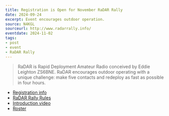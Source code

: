 ```yaml
---
title: Registration is Open for November RaDAR Rally
date: 2024-09-24
excerpt: Event encourages outdoor operation.
source: N4KGL
sourceurl: http://www.radarrally.info/
eventdate: 2024-11-02
tags:
- post
- event
- RaDAR Rally
---
```

> RaDAR is Rapid Deployment Amateur Radio conceived by Eddie Leighton ZS6BNE. RaDAR encourages outdoor operating with a unique challenge: make five contacts and redeploy as fast as possible in four hours.

- [Registration info](http://www.radarrally.info/2024/09/registration-is-open-for-nov-2nd-2024.html)
- [RaDAR Rally Rules](https://www.radarrally.info/p/radar-rally-rules.html)
- [Introduction video](https://youtu.be/moHlgtAkkJ0?si=oqpudWG-o7VwDg2O)
- [Roster](http://www.radarrally.info/p/radar-rally-roster.html)